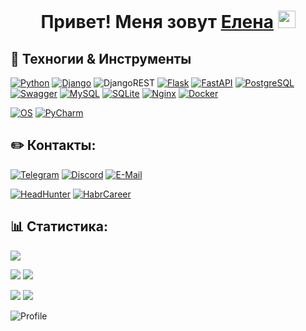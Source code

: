 <h1 align="center">Привет! Меня зовут <a href="https://github.com/ElenaVasilkova/" target="_blank">Елена</a> 
<img src="https://github.com/blackcater/blackcater/raw/main/images/Hi.gif" height="28"/>
<!--
**ElenaVasilkova/ElenaVasilkova** is a ✨ _special_ ✨ repository because its `README.md` (this file) appears on your GitHub profile.
-->

## 🔧 Техногии & Инструменты

[![Python](https://img.shields.io/badge/Code-Python-informational?style=flat&logo=python&logoColor=white&color=6aa6f8)](https://www.python.org/)
[![Django](https://img.shields.io/badge/Framework-Django-informational?style=flat&logo=Django&logoColor=white&color=6aa6f8)](https://www.djangoproject.com/)
![DjangoREST](https://img.shields.io/badge/REST-Django-ff1709?style=flat&logo=django&logoColor=white&color=6aa6f8&labelColor=gray)
[![Flask](https://img.shields.io/badge/Framework-Flask-informational?style=flat&logo=Flask&logoColor=white&color=6aa6f8)](https://palletsprojects.com/p/flask/)
[![FastAPI](https://img.shields.io/badge/Framework-FastAPI-informational?style=flat&logo=FastAPI&logoColor=white&color=6aa6f8)](https://fastapi.tiangolo.com/)
[![PostgreSQL](https://img.shields.io/badge/Skill-PostgreSQL-informational?style=flat&logo=postgresql&logoColor=white&color=6aa6f8)](https://www.postgresql.org/)
[![Swagger](https://img.shields.io/badge/Skill-Swagger-informational?style=flat&logo=swagger&logoColor=white&color=6aa6f8)](https://swagger.io/)
[![MySQL](https://img.shields.io/badge/Skill-MySQL-informational?style=flat&logo=MySQL&logoColor=white&color=6aa6f8)](https://www.mysql.com/)
[![SQLite](https://img.shields.io/badge/Skill-SQLite-informational?style=flat&logo=SQLite&logoColor=white&color=6aa6f8)](https://www.sqlite.org/index.html)
[![Nginx](https://img.shields.io/badge/Skill-Nginx-informational?style=flat&logo=Nginx&logoColor=white&color=6aa6f8)](https://www.nginx.com/)
[![Docker](https://img.shields.io/badge/Skill-Docker-informational?style=flat&logo=Docker&logoColor=white&color=6aa6f8)](https://www.docker.com/)

[![OS](https://img.shields.io/badge/OS-Linux-informational?style=flat&logo=linux&logoColor=white&color=6aa6f8)]()
[![PyCharm](https://img.shields.io/badge/Editor-PyCharm-informational?style=flat&logo=pycharm&logoColor=white&color=6aa6f8)](https://www.jetbrains.com/pycharm/)

## ✏️ Контакты:

[![Telegram](https://img.shields.io/badge/Priority-Telegram-informational?style=flat&logo=telegram&logoColor=white&color=blue)](https://t.me/)
[![Discord](https://img.shields.io/badge/Discord-informational?style=flat&logo=discord&logoColor=white&color=6aa6f8)](https://discordapp.com/users/407572130398601217/)
[![E-Mail](https://img.shields.io/badge/Mail-informational?style=flat&logo=Gmail&logoColor=white&color=red)](mailto:)

[![HeadHunter](https://img.shields.io/badge/Resume-HeadHunter-informational?style=flat&logo=headhunter&logoColor=white&color=6aa6f8)]()
[![HabrCareer](https://img.shields.io/badge/Resume-HabrCareer-informational?style=flat&logo=habr&logoColor=white&color=6aa6f8)]()

## 📊 Статистика:

![](http://github-profile-summary-cards.vercel.app/api/cards/profile-details?username=ElenaVasilkova&theme=github_dark)

![](http://github-profile-summary-cards.vercel.app/api/cards/most-commit-language?username=elenavasilkova&theme=github_dark)
![](http://github-profile-summary-cards.vercel.app/api/cards/repos-per-language?username=ElenaVasilkova&theme=github_dark)

![](http://github-profile-summary-cards.vercel.app/api/cards/stats?username=ElenaVasilkova&theme=github_dark)
![](http://github-profile-summary-cards.vercel.app/api/cards/productive-time?username=ElenaVasilkova&theme=github_dark&utcOffset=3)


![Profile](https://komarev.com/ghpvc/?username=ElenaVasilkova)
<!--
<p align="center"><img src="https://komarev.com/ghpvc/?username=ElenaVasilkova" /></p>
-->
